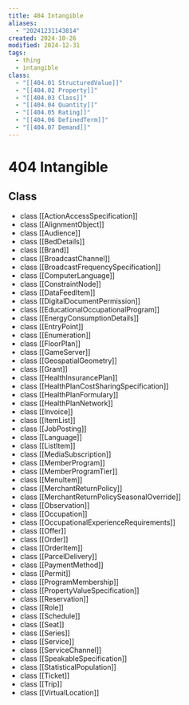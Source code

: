 ```yaml
---
title: 404 Intangible
aliases:
  - "20241231143814"
created: 2024-10-26
modified: 2024-12-31
tags:
  - thing
  - intangible
class:
  - "[[404.01 StructuredValue]]"
  - "[[404.02 Property]]"
  - "[[404.03 Class]]"
  - "[[404.04 Quantity]]"
  - "[[404.05 Rating]]"
  - "[[404.06 DefinedTerm]]"
  - "[[404.07 Demand]]"
---
```

# 404 Intangible
## Class
- class [[ActionAccessSpecification]]
- class [[AlignmentObject]]
- class [[Audience]]
- class [[BedDetails]]
- class [[Brand]]
- class [[BroadcastChannel]]
- class [[BroadcastFrequencySpecification]]
- class [[ComputerLanguage]]
- class [[ConstraintNode]]
- class [[DataFeedItem]]
- class [[DigitalDocumentPermission]]
- class [[EducationalOccupationalProgram]]
- class [[EnergyConsumptionDetails]]
- class [[EntryPoint]]
- class [[Enumeration]]
- class [[FloorPlan]]
- class [[GameServer]]
- class [[GeospatialGeometry]]
- class [[Grant]]
- class [[HealthInsurancePlan]]
- class [[HealthPlanCostSharingSpecification]]
- class [[HealthPlanFormulary]]
- class [[HealthPlanNetwork]]
- class [[Invoice]]
- class [[ItemList]]
- class [[JobPosting]]
- class [[Language]]
- class [[ListItem]]
- class [[MediaSubscription]]
- class [[MemberProgram]]
- class [[MemberProgramTier]]
- class [[MenuItem]]
- class [[MerchantReturnPolicy]]
- class [[MerchantReturnPolicySeasonalOverride]]
- class [[Observation]]
- class [[Occupation]]
- class [[OccupationalExperienceRequirements]]
- class [[Offer]]
- class [[Order]]
- class [[OrderItem]]
- class [[ParcelDelivery]]
- class [[PaymentMethod]]
- class [[Permit]]
- class [[ProgramMembership]]
- class [[PropertyValueSpecification]]
- class [[Reservation]]
- class [[Role]]
- class [[Schedule]]
- class [[Seat]]
- class [[Series]]
- class [[Service]]
- class [[ServiceChannel]]
- class [[SpeakableSpecification]]
- class [[StatisticalPopulation]]
- class [[Ticket]]
- class [[Trip]]
- class [[VirtualLocation]]
